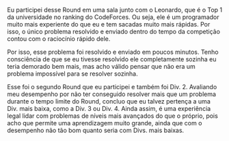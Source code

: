 Eu participei desse Round em uma sala junto com o Leonardo, que é o Top 1 da universidade no ranking do CodeForces. Ou seja, ele é um programador muito mais experiente do que eu e tem sacadas muito mais rápidas. Por isso, o único problema resolvido e enviado dentro do tempo da competição contou com o raciocínio rápido dele.

Por isso, esse problema foi resolvido e enviado em poucos minutos. Tenho consciência de que se eu tivesse resolvido ele completamente sozinha eu teria demorado bem mais, mas acho válido pensar que não era um problema impossível para se resolver sozinha.

Esse foi o segundo Round que eu participei e também foi Div. 2. Avaliando meu desempenho por não ter conseguido resolver mais que um problema durante o tempo limite do Round, concluo que eu talvez pertença a uma Div. mais baixa, como a Div. 3 ou Div. 4. Ainda assim, é uma experiência legal lidar com problemas de níveis mais avançados do que o próprio, pois acho que permite uma aprendizagem muito grande, ainda que com o desempenho não tão bom quanto seria com Divs. mais baixas.

